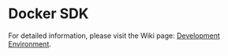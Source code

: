 Docker SDK
==========

For detailed information, please visit the Wiki page: [Development Environment](https://github.com/picamator/transfer-object/wiki/Development-Environment).
